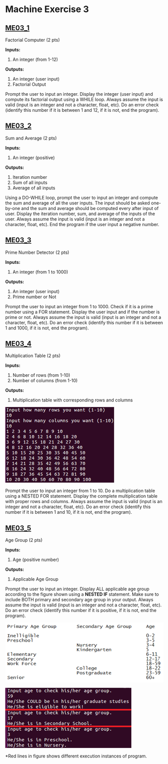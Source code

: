 # Machine Exercise 3

## [ME03_1](me03_1.c)
Factorial Computer (2 pts)

**Inputs:**

1. An integer (from 1-12)

**Outputs:**

1. An integer (user input)
2. Factorial Output

Prompt the user to input an integer. Display the integer (user input) and compute its factorial output using a WHILE loop. Always assume the input is valid (input is an integer and not a character, float, etc). Do an error check (identify this number if it is between 1 and 12, if it is not, end the program).

## [ME03_2](me03_2.c)
Sum and Average (2 pts)

**Inputs:**

1. An integer (positive)

**Outputs:**

1. Iteration number
2. Sum of all inputs
3. Average of all inputs

Using a DO-WHILE loop, prompt the user to input an integer and compute the sum and average of all the user inputs. The input should be asked one-by-one and the sum and average should be computed every after input of user. Display the iteration number, sum, and average of the inputs of the user. Always assume the input is valid (input is an integer and not a character, float, etc). End the program if the user input a negative number.

## [ME03_3](me03_3.c)
Prime Number Detector (2 pts)

**Inputs:**

1. An integer (from 1 to 1000)

**Outputs:**

1. An integer (user input)
2. Prime number or Not

Prompt the user to input an integer from 1 to 1000. Check if it is a prime number using a FOR statement. Display the user input and if the number is prime or not. Always assume the input is valid (input is an integer and not a character, float, etc). Do an error check (identify this number if it is between 1 and 1000, if it is not, end the program).

## [ME03_4](me03_4.c)
Multiplication Table (2 pts)

**Inputs:**

1. Number of rows (from 1-10)
2. Number of columns (from 1-10)

**Outputs:**

1. Multiplication table with corresponding rows and columns

![me03_4 sample output](img/4.png)

Prompt the user to input an integer from 1 to 10. Do a multiplication table using a NESTED FOR statement. Display the complete multiplication table with proper rows and columns. Always assume the input is valid (input is an integer and not a character, float, etc). Do an error check (identify this number if it is between 1 and 10, if it is not, end the program).

## [ME03_5](me03_5.c)
Age Group (2 pts)

**Inputs:**

1. Age (positive number)

**Outputs:**

1. Applicable Age Group

Prompt the user to input an integer. Display ALL applicable age group according to the figure shown using a **NESTED IF** statement. Make sure to include BOTH primary and secondary age group in your output. Always assume the input is valid (input is an integer and not a character, float, etc). Do an error check (identify this number if it is positive, if it is not, end the program).

![me03_5 legend](img/5-1.png)

![me03_5 sample output](img/5-2.png)

*Red lines in figure shows different execution instances of program.
